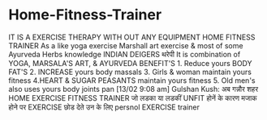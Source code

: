 # Home-Fitness-Trainer
 IT IS A EXERCISE THERAPY WITH OUT ANY EQUIPMENT HOME FITNESS TRAINER As a like yoga exercise Marshall art exercise &amp; most of some Ayurveda Herbs knowledge INDIAN DEIGERS थरेपी It is combination of YOGA, MARSALA'S ART, &amp; AYURVEDA BENEFIT'S 1. Reduce yours BODY FAT'S 2. INCREASE yours body massals 3. Girls &amp; woman maintain yours fitness 4.HEART &amp; SUGAR PEASANTS maintain yours fitness 5. Old men's also uses yours body joints pan [13/02 9:08 am] Gulshan Kush: अब गन्नौर शहर HOME EXERCISE FITNESS TRAINER  जो लडका या लडकीं UNFIT होनें के कारण मजाक होने पर  EXERCISE छोड देते उन के लिए persnol EXERCISE trainer
